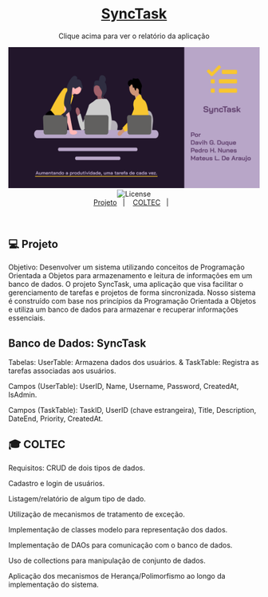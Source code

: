 <h1 align="center">
  <a href="./public/SyncTask.pdf" target="_blank"> SyncTask </a>
</h1>

<p align="center"> Clique acima para ver o relatório da aplicação</p>
 
<p align="center">
  <img src="./public/Capa.png" alt="Form page image" />
  <img alt="License" src="https://img.shields.io/static/v1?label=license&message=MIT&color=49AA26&labelColor=000000">
  
  <br>
  <a href="#-projeto">Projeto</a>&nbsp;&nbsp;&nbsp;|&nbsp;&nbsp;&nbsp;
  <a href="#-coltec">COLTEC</a>&nbsp;&nbsp;&nbsp;|&nbsp;&nbsp;&nbsp;
</p>

</br>

## 💻 Projeto
Objetivo:  Desenvolver um sistema utilizando conceitos de Programação Orientada a Objetos para armazenamento e leitura de informações em um banco de dados. O projeto SyncTask, uma aplicação que visa facilitar o gerenciamento de tarefas e projetos de forma sincronizada. Nosso sistema é construído com base nos princípios da Programação Orientada a Objetos e utiliza um banco de dados para armazenar e recuperar informações essenciais.

## Banco de Dados: SyncTask
Tabelas: UserTable: Armazena dados dos usuários. & TaskTable: Registra as tarefas associadas aos usuários.

Campos (UserTable): UserID, Name, Username, Password, CreatedAt, IsAdmin.

Campos (TaskTable): TaskID, UserID (chave estrangeira), Title, Description, DateEnd, Priority, CreatedAt.

## 🎓 COLTEC
Requisitos:
CRUD de dois tipos de dados.

Cadastro e login de usuários.

Listagem/relatório de algum tipo de dado.

Utilização de mecanismos de tratamento de exceção.

Implementação de classes modelo para representação dos dados.

Implementação de DAOs para comunicação com o banco de dados.

Uso de collections para manipulação de conjunto de dados.

Aplicação dos mecanismos de Herança/Polimorfismo ao longo da implementação do sistema.
